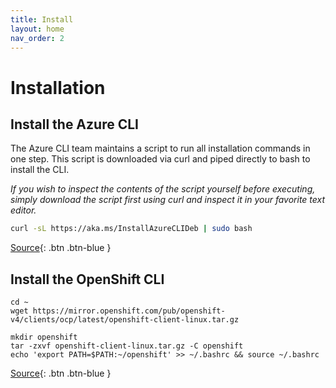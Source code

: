 ```yaml
---
title: Install
layout: home
nav_order: 2
---
```


# Installation

## Install the Azure CLI
The Azure CLI team maintains a script to run all installation commands in one step. This script is downloaded via curl and piped directly to bash to install the CLI.

*If you wish to inspect the contents of the script yourself before executing, simply download the script first using curl and inspect it in your favorite text editor.*

```bash
curl -sL https://aka.ms/InstallAzureCLIDeb | sudo bash
```
[Source](https://learn.microsoft.com/en-us/cli/azure/install-azure-cli-linux?pivots=apt#option-1-install-with-one-command){: .btn .btn-blue }

## Install the OpenShift CLI

```
cd ~
wget https://mirror.openshift.com/pub/openshift-v4/clients/ocp/latest/openshift-client-linux.tar.gz

mkdir openshift
tar -zxvf openshift-client-linux.tar.gz -C openshift
echo 'export PATH=$PATH:~/openshift' >> ~/.bashrc && source ~/.bashrc
```
[Source](https://learn.microsoft.com/en-us/azure/openshift/tutorial-connect-cluster#install-the-openshift-cli){: .btn .btn-blue }